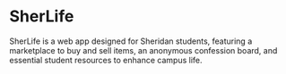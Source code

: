 # SherLife
SherLife is a web app designed for Sheridan students, featuring a marketplace to buy and sell items, an anonymous confession board, and essential student resources to enhance campus life.
